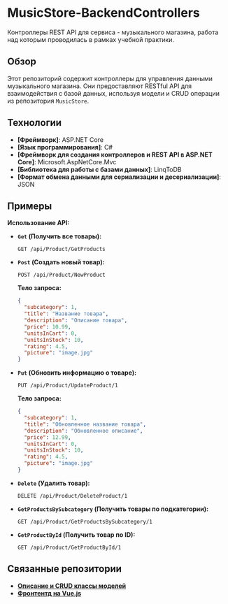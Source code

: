 # MusicStore-BackendControllers

Контроллеры REST API для сервиса - музыкального магазина, работа над которым проводилась в рамках учебной практики.

## Обзор

Этот репозиторий содержит контроллеры для управления данными музыкального магазина. 
Они предоставляют RESTful API для взаимодействия с базой данных, используя модели и CRUD операции из репозитория `MusicStore`.

## Технологии

* **[Фреймворк]**:  ASP.NET Core
* **[Язык программирования]**:  C#
* **[Фреймворк для создания контроллеров и REST API в ASP.NET Core]**:  Microsoft.AspNetCore.Mvc
* **[Библиотека для работы с базами данных]**:  LinqToDB
* **[Формат обмена данными для сериализации и десериализации]**:  JSON

## Примеры

**Использование API:**

*   **`Get` (Получить все товары):**
    ```
    GET /api/Product/GetProducts
    ```
*   **`Post` (Создать новый товар):**
    ```
    POST /api/Product/NewProduct
    ```
    **Тело запроса:**
    ```json
    {
      "subcategory": 1, 
      "title": "Название товара",
      "description": "Описание товара",
      "price": 10.99,
      "unitsInCart": 0,
      "unitsInStock": 10,
      "rating": 4.5,
      "picture": "image.jpg"
    }
    ```
*   **`Put` (Обновить информацию о товаре):**
    ```
    PUT /api/Product/UpdateProduct/1
    ```
    **Тело запроса:**
    ```json
    {
      "subcategory": 1, 
      "title": "Обновленное название товара",
      "description": "Обновленное описание",
      "price": 12.99,
      "unitsInCart": 0,
      "unitsInStock": 10,
      "rating": 4.5,
      "picture": "image.jpg"
    }
    ```
*   **`Delete` (Удалить товар):**
    ```
    DELETE /api/Product/DeleteProduct/1 
    ```
*   **`GetProductsBySubcategory` (Получить товары по подкатегории):**
    ```
    GET /api/Product/GetProductsBySubcategory/1
    ```
*   **`GetProductById` (Получить товар по ID):**
    ```
    GET /api/Product/GetProductById/1
    ```
##  Связанные репозитории

*  **[Описание и CRUD классы моделей](https://github.com/Denikaso/MusicStore)**
*  **[Фронтентд на Vue.js](https://github.com/Denikaso/music-store)**
